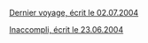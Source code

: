 [Dernier voyage, écrit le 02.07.2004](/seasons/16_seizieme_saison/dernier_voyage/)

[Inaccompli, écrit le 23.06.2004](/seasons/16_seizieme_saison/inaccompli/)
